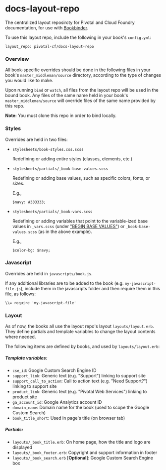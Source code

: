 # docs-layout-repo

The centralized layout reposiroty for Pivotal and Cloud Foundry documentation, for use with [Bookbinder](https://github.com/pivotal-cf/bookbinder).

To use this layout repo, include the following in your book's `config.yml`:
```
layout_repo: pivotal-cf/docs-layout-repo
```

### Overview

All book-specific overrides should be done in the following files in your book's `master_middleman/source` directory, according to the type of changes you would like to make.

Upon running `bind` or `watch`, all files from the layout repo will be used in the bound book. Any files of the same name held in your book's `master_middleman/source` will override files of the same name provided by this repo.

**Note:**
You must clone this repo in order to bind locally.

### Styles
Overrides are held in two files:

* `stylesheets/book-styles.css.scss`

	Redefining or adding entire styles (classes, elements, etc.)

* `stylesheets/partials/_book-base-values.scss`

	Redefining or adding base values, such as specific colors, fonts, or sizes.
	
	E.g.,
	
	```
	$navy: #333333;
	```
	

* `stylesheets/partials/_book-vars.scss`
	
	Redefining or adding variables that point to the variable-ized base values in `_vars.scss` (under ["BEGIN BASE VALUES"](https://github.com/pivotal-cf/docs-layout-repo/blob/master/source/stylesheets/partials/_vars.scss#L5)) or `_book-base-values.scss` (as in the above example).
	
	E.g.,
	
	```
	$color-bg: $navy;
	```

### Javascript

Overrides are held in `javascripts/book.js`.

If any additional libraries are to be added to the book (e.g. `my-javascript-file.js`), include them in the javascripts folder and then require them in this file, as follows:

```
\\= require 'my-javascript-file'
```

### Layout

As of now, the books all use the layout repo's layout `layouts/layout.erb`. They define partials and template variables to change the layout contents where needed. 

The following items are defined by books, and used by `layouts/layout.erb`:

##### Template variables:

* `cse_id`: Google Custom Search Engine ID
* `support_link`: Generic text (e.g. "Support") linking to support site
* `support_call_to_action`: Call to action text (e.g. "Need Support?") linking to support site
* `product_link`: Generic text (e.g. "Pivotal Web Services") linking to product site
* `ga_account_id`: Google Analytics account ID
* `domain_name`: Domain name for the book (used to scope the Google Custom Search)
* `book_title_short`: Used in page's title (on browser tab)

##### Partials:

* `layouts/_book_title.erb`: On home page, how the title and logo are displayed
* `layouts/_book_footer.erb`: Copyright and support information in footer
* `layouts/_book_search.erb` [**Optional**]: Google Custom Search Engine box
